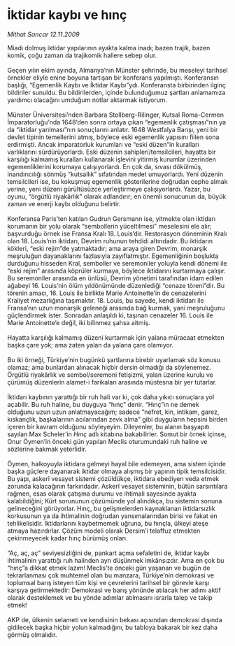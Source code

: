 # İktidar kaybı ve hınç

*Mithat Sancar 12.11.2009*

<div class="yazi">Miadı dolmuş iktidar yapılarının ayakta kalma inadı; bazen trajik, bazen komik, çoğu zaman da trajikomik hallere sebep olur. <br/><br/>Geçen yılın ekim ayında, Almanya’nın Münster şehrinde, bu meseleyi tarihsel örnekler eliyle enine boyuna tartışan bir konferans yapılmıştı. Konferansın başlığı, “Egemenlik Kaybı ve İktidar Kaybı”ydı. Konferansta birbirinden ilginç bildiriler sunuldu. Bu bildirilerden, içinde bulunduğumuz şartları anlamamıza yardımcı olacağını umduğum notlar aktarmak istiyorum. <br/><br/>Münster Üniversitesi’nden Barbara Stollberg-Rilinger, Kutsal Roma-Cermen İmparatorluğu’nda 1648’den sonra ortaya çıkan “egemenlik çatışması”nın ya da “iktidar yarılması”nın sonuçlarını anlatır. 1648 Westfalya Barışı, yeni bir devlet tipinin temellerini atmış, böylece eski egemenlik yapısını fiilen sona erdirmişti. Ancak imparatorluk kurumları ve “eski düzen”in kuralları varlıklarını sürdürüyorlardı. Eski düzenin sahipleri/temsilcileri, hayatta bir karşılığı kalmamış kuralları kullanarak işlevini yitirmiş kurumlar üzerinden egemenliklerini korumaya çalışıyorlardı. En çok da, sıvası dökülmüş, inandırıcılığı sönmüş “kutsallık” sıfatından medet umuyorlardı. Yeni düzenin temsilcileri ise, bu kokuşmuş egemenlik gösterilerine doğrudan cephe almak yerine, yeni düzeni gürültüsüzce yerleştirmeye çalışıyorlardı. Yazar, bu oyunu, “örgütlü riyakârlık” olarak adlandırır; en önemli sonucunun da, büyük zaman ve enerji kaybı olduğunu belirtir. <br/><br/>Konferansa Paris’ten katılan Gudrun Gersmann ise, yitmekte olan iktidarı korumanın bir yolu olarak “sembollerin yüceltilmesi” meselesini ele alır; başvurduğu örnek ise Fransa Kralı 18. Louis’dir. Restorasyon döneminin Kralı olan 18. Louis’nin iktidarı, Devrim ruhunun tehdidi altındadır. Bu iktidarın kökleri, “eski rejim”de yatmaktadır; ama araya giren Devrim, monarşik meşruluğun dayanaklarını fazlasıyla zayıflatmıştır. Egemenliğinin boşlukta durduğunu hisseden Kral, semboller ve seremoniler yoluyla kendi dönemi ile “eski rejim” arasında köprüler kurmaya, böylece iktidarını kurtarmaya çalışır. Bu seremoniler arasında en ünlüsü, Devrim yönetimi tarafından idam edilen ağabeyi 16. Louis’nin ölüm yıldönümünde düzenlediği “cenaze töreni”dir. Bu törenin amacı, 16. Louis ile birlikte Marie Antoinette’in de cenazelerini Kraliyet mezarlığına taşımaktır. 18. Louis, bu sayede, kendi iktidarı ile Fransa’nın uzun monarşik geleneği arasında bağ kurmak, yani meşruluğunu güçlendirmek ister. Sonradan anlaşıldı ki, taşınan cenazeler 16. Louis ile Marie Antoinette’e değil, iki bilinmez şahsa aitmiş. <br/><br/>Hayatta karşılığı kalmamış düzeni kurtarmak için yalana müracaat etmekten başka çare yok; ama zaten yalan da yalana çare olamıyor. <br/><br/>Bu iki örneği, Türkiye’nin bugünkü şartlarına birebir uyarlamak söz konusu olamaz; ama bunlardan alınacak hiçbir dersin olmadığı da söylenemez. Örgütlü riyakârlık ve sembol/seremoni fetişizmi, yalan üzerine kurulu ve çürümüş düzenlerin alamet-i farikaları arasında müstesna bir yer tutarlar. <br/><br/>İktidarı kaybının yarattığı bir ruh hali var ki, çok daha yıkıcı sonuçlara yol açabilir. Bu ruh haline, bu duyguya “hınç” denir. “Hınç”ın ne demek olduğunu uzun uzun anlatmayacağım; sadece “nefret, kin, intikam, garez, kıskançlık, başkalarının acılarından zevk alma” gibi duyguların hepsini birden içeren bir kavram olduğunu söyleyeyim. Dileyenler, bu alanın başyapıtı sayılan Max Scheler’in <i>Hınç</i> adlı kitabına bakabilirler. Somut bir örnek içinse, Onur Öymen’in önceki gün yapılan Meclis oturumundaki ruh haline ve sözlerine bakmak yeterlidir. <br/><br/>Öymen, halkoyuyla iktidara gelmeyi hayal bile edemeyen, ama sistem içinde başka güçlere dayanarak iktidar olmaya alışmış bir yapının tipik temsilcisidir. Bu yapı, askerî vesayet sistemi çözüldükçe, iktidara ebediyen veda etmek zorunda kalacağının farkındadır. Askerî vesayet sisteminin, bütün sarsıntılara rağmen, esas olarak çatışma durumu ve ihtimali sayesinde ayakta kalabildiğini; Kürt sorununun çözümünde yol alındıkça, bu sistemin sonuna gelineceğini görüyorlar. Hınç, bu gelişmelerden kaynaklanan iktidarsızlık korkusunun ya da ihtimalinin doğrudan yansımalarından birisi ve fakat en tehlikelisidir. İktidarlarını kaybetmemek uğruna, bu hınçla, ülkeyi ateşe atmaya hazırdırlar. Çözüm modeli olarak Dersim’i telaffuz etmekten çekinmeyecek kadar hınç bürümüş onları. <br/><br/>“Aç, aç, aç” seviyesizliğini de, pankart açma sefaletini de, iktidar kaybı ihtimalinin yarattığı ruh halinden ayrı düşünmek imkânsızdır. Ama en çok bu “hınç”a dikkat etmek lazım! Meclis’te önceki gün yaşanan ve bugün de tekrarlanması çok muhtemel olan bu manzara, Türkiye’nin demokrasi ve toplumsal barış isteyen tüm kişi ve çevrelerini tarihsel bir görevle karşı karşıya getirmektedir: Demokrasi ve barış yönünde atılacak her adımı aktif olarak desteklemek ve bu yönde adımlar atılmasını ısrarla talep ve takip etmek! <br/><br/>AKP de, ülkenin selameti ve kendisinin bekası açısından demokrasi dışında gidilecek başka hiçbir yolun kalmadığını, bu tabloya bakarak bir kez daha görmüş olmalıdır.
              </div>
